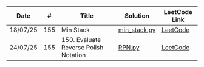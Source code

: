 |Date    | #  | Title         | Solution                            | LeetCode Link                                      |
|--------|----|---------------|-------------------------------------|----------------------------------------------------|
|18/07/25|155 |  Min Stack    |[min_stack.py](solutions/min_stack.py) |  [LeetCode](https://leetcode.com/problems/min-stack/description/)| 
|24/07/25|155 |  150. Evaluate Reverse Polish Notation    |[RPN.py](solutions/RPN.py) |  [LeetCode](https://leetcode.com/problems/evaluate-reverse-polish-notation/description/)| 
